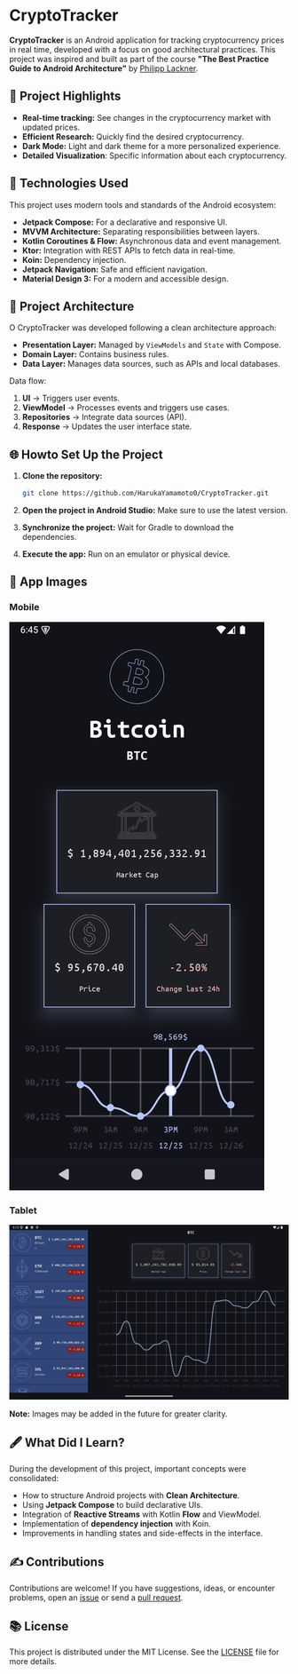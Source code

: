 # CryptoTracker

**CryptoTracker** is an Android application for tracking cryptocurrency prices in real time, developed with a focus on good architectural practices. This project was inspired and built as part of the course **"The Best Practice Guide to Android Architecture"** by [Philipp Lackner](https://www.youtube.com/@PhilippLackner).

## 🌟 **Project Highlights**

- **Real-time tracking:** See changes in the cryptocurrency market with updated prices.
- **Efficient Research:** Quickly find the desired cryptocurrency.
- **Dark Mode:** Light and dark theme for a more personalized experience.
- **Detailed Visualization**: Specific information about each cryptocurrency.

## 🔧 **Technologies Used**

This project uses modern tools and standards of the Android ecosystem:

- **Jetpack Compose:** For a declarative and responsive UI.
- **MVVM Architecture:** Separating responsibilities between layers.
- **Kotlin Coroutines & Flow:** Asynchronous data and event management.
- **Ktor:** Integration with REST APIs to fetch data in real-time.
- **Koin:** Dependency injection.
- **Jetpack Navigation:** Safe and efficient navigation.
- **Material Design 3:** For a modern and accessible design.

## 🔄 **Project Architecture**

O CryptoTracker was developed following a clean architecture approach:

- **Presentation Layer:** Managed by `ViewModels` and `State` with Compose.
- **Domain Layer:** Contains business rules.
- **Data Layer:** Manages data sources, such as APIs and local databases.

Data flow:

1. **UI** -> Triggers user events.
2. **ViewModel** -> Processes events and triggers use cases.
3. **Repositories** -> Integrate data sources (API).
4. **Response** -> Updates the user interface state.

## 🌐 **How ​​to Set Up the Project**

1. **Clone the repository:**
   ```bash
   git clone https://github.com/HarukaYamamoto0/CryptoTracker.git
   ```

2. **Open the project in Android Studio:** Make sure to use the latest version.

3. **Synchronize the project:** Wait for Gradle to download the dependencies.

4. **Execute the app:** Run on an emulator or physical device.

## 🎨 **App Images**

### Mobile
![mobile](./assets/mobile.png)

### Tablet
![tablet](./assets/tablet.png)

**Note:** Images may be added in the future for greater clarity.

## 🖋️ **What Did I Learn?**

During the development of this project, important concepts were consolidated:

- How to structure Android projects with **Clean Architecture**.
- Using **Jetpack Compose** to build declarative UIs.
- Integration of **Reactive Streams** with Kotlin **Flow** and ViewModel.
- Implementation of **dependency injection** with Koin.
- Improvements in handling states and side-effects in the interface.

## ✍️ **Contributions**

Contributions are welcome! If you have suggestions, ideas, or encounter problems, open an [issue](https://github.com/HarukaYamamoto0/CryptoTracker/issues) or send a [pull request](https://github.com/HarukaYamamoto0/CryptoTracker/pulls).

## 📚 **License**

This project is distributed under the MIT License. See the [LICENSE](LICENSE) file for more details.

